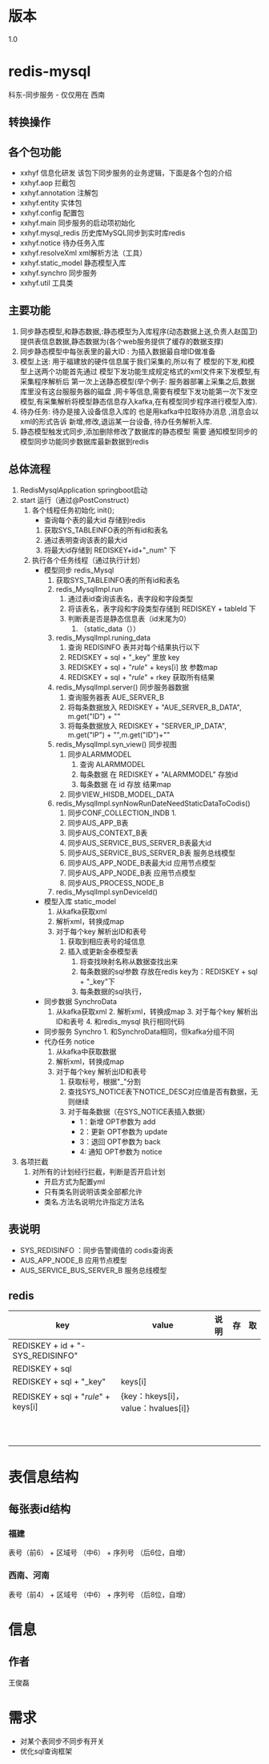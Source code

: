 # 版本
1.0
# redis-mysql
科东-同步服务 - 仅仅用在 西南
## 转换操作
### 
## 各个包功能
* xxhyf    						信息化研发  该包下同步服务的业务逻辑，下面是各个包的介绍
* xxhyf.aop                     拦截包
* xxhyf.annotation              注解包
* xxhyf.entity                  实体包
* xxhyf.config                  配置包
* xxhyf.main   					同步服务的启动项初始化
* xxhyf.mysql_redis				历史库MySQL同步到实时库redis
* xxhyf.notice					待办任务入库
* xxhyf.resolveXml				xml解析方法（工具）
* xxhyf.static_model			  静态模型入库
* xxhyf.synchro					同步服务
* xxhyf.util                    工具类

## 主要功能
1. 同步静态模型,和静态数据,:静态模型为入库程序(动态数据上送,负责人赵国卫)提供表信息数据,静态数据为(各个web服务提供了缓存的数据支撑)
2. 同步静态模型中每张表里的最大ID : 为插入数据最自增ID做准备
3. 模型上送: 用于福建放的硬件信息属于我们采集的,所以有了 模型的下发,和模型上送两个功能首先通过 模型下发功能生成规定格式的xml文件来下发模型,有采集程序解析后 第一次上送静态模型(举个例子: 服务器部署上采集之后,数据库里没有这台服服务器的磁盘 ,网卡等信息,需要有模型下发功能第一次下发空模型,有采集解析将模型静态信息存入kafka,在有模型同步程序进行模型入库).
4. 待办任务:  待办是接入设备信息入库的 也是用kafka中拉取待办消息 ,消息会以xml的形式告诉 新增,修改,退运某一台设备, 待办任务解析入库.
5. 静态模型触发式同步,添加删除修改了数据库的静态模型 需要 通知模型同步的模型同步功能同步数据库最新数据到redis

## 总体流程
1. RedisMysqlApplication springboot启动
2. start 运行（通过@PostConstruct）
    1. 各个线程任务初始化 init();
        * 查询每个表的最大id 存储到redis
        1. 获取SYS_TABLEINFO表的所有id和表名
        2. 通过表明查询该表的最大id
        3. 将最大id存储到 REDISKEY+id+"_num" 下
    2. 执行各个任务线程（通过执行计划）
        * 模型同步 redis_Mysql
            1. 获取SYS_TABLEINFO表的所有id和表名
            2. redis_MysqlImpl.run
                1. 通过表id查询该表名，表字段和字段类型
                2. 将该表名，表字段和字段类型存储到 REDISKEY + tableId 下
                3. 判断表是否是静态信息表（id末尾为0）
                    1. （static_data（））
            3. redis_MysqlImpl.runing_data
                1. 查询 REDISINFO 表并对每个结果执行以下
                2. REDISKEY + sql + "_key" 里放 key
                3. REDISKEY + sql + "_rule_" + keys[i] 放 参数map
                4. REDISKEY + sql + "_rule_" + rkey 获取所有结果
            4. redis_MysqlImpl.server() 同步服务器数据
                1. 查询服务器表 AUE_SERVER_B
                2. 将每条数据放入 REDISKEY + "AUE_SERVER_B_DATA", m.get("ID") + ""
                3. 将每条数据放入 REDISKEY + "SERVER_IP_DATA", m.get("IP") + "",m.get("ID")+""
            5. redis_MysqlImpl.syn_view() 同步视图
                1. 同步ALARMMODEL
                    1. 查询 ALARMMODEL
                    2. 每条数据 在 REDISKEY + "ALARMMODEL" 存放id
                    3. 每条数据 在 id 存放 结果map
                2. 同步VIEW_HISDB_MODEL_DATA
            6. redis_MysqlImpl.synNowRunDateNeedStaticDataToCodis()
                1. 同步CONF_COLLECTION_INDB
                    1. 
                2. 同步AUS_APP_B表
                3. 同步AUS_CONTEXT_B表
                4. 同步AUS_SERVICE_BUS_SERVER_B表最大id
                5. 同步AUS_SERVICE_BUS_SERVER_B表 服务总线模型
                6. 同步AUS_APP_NODE_B表最大id 应用节点模型
                7. 同步AUS_APP_NODE_B表 应用节点模型
                8. 同步AUS_PROCESS_NODE_B
            7. redis_MysqlImpl.synDeviceId()
        * 模型入库 static_model
            1. 从kafka获取xml
            2. 解析xml，转换成map
            3. 对于每个key 解析出ID和表号
                1. 获取到相应表号的域信息
                2. 插入或更新金泰模型表
                    1. 将查找映射名称从数据查找出来
                    2. 每条数据的sql参数 存放在redis key为：REDISKEY + sql + "_key"下
                    3. 每条数据的sql执行，
        * 同步数据 SynchroData
             1. 从kafka获取xml
                2. 解析xml，转换成map
                3. 对于每个key 解析出ID和表号
                4. 和redis_mysql 执行相同代码
        * 同步服务 Synchro
              1. 和SynchroData相同，但kafka分组不同
        * 代办任务 notice
            1. 从kafka中获取数据
            2. 解析xml，转换成map
            3. 对于每个key 解析出ID和表号
                1. 获取标号，根据"_"分割
                3. 查找SYS_NOTICE表下NOTICE_DESC对应值是否有数据，无则继续
                2. 对于每条数据（在SYS_NOTICE表插入数据）
                    * 1：新增 OPT参数为 add
                    * 2：更新 OPT参数为 update
                    * 3：退回 OPT参数为 back
                    * 4: 通知 OPT参数为 notice
3. 各项拦截
    1. 对所有的计划经行拦截，判断是否开启计划
        * 开启方式为配置yml
        * 只有类名则说明该类全部都允许
        * 类名.方法名说明允许指定方法名
        
## 表说明
* SYS_REDISINFO ：同步告警阈值的 codis查询表
* AUS_APP_NODE_B 应用节点模型
* AUS_SERVICE_BUS_SERVER_B 服务总线模型

## redis 
| key | value | 说明 | 存 | 取 |
| --- | --- | --- | --- | --- |
| REDISKEY + id + "-SYS_REDISINFO" |  |  |  |  |
| REDISKEY + sql |  |  |  |  |
| REDISKEY + sql + "_key" |  keys[i] |  |  |  |
| REDISKEY + sql + "_rule_" + keys[i] | {key：hkeys[i]，value：hvalues[i]} |  |  |  |
|  |  |  |  |  |
|  |  |  |  |  |
|  |  |  |  |  |
|  |  |  |  |  |
|  |  |  |  |  |
|  |  |  |  |  |
|  |  |  |  |  |
|  |  |  |  |  |
|  |  |  |  |  |
|  |  |  |  |  |

# 表信息结构
## 每张表id结构
### 福建
表号（前6） + 区域号 （中6） + 序列号 （后6位，自增）
### 西南、河南
表号（前4） + 区域号 （中6） + 序列号 （后8位，自增）

# 信息
## 作者
王俊磊
# 需求
* 对某个表同步不同步有开关
* 优化sql查询框架
